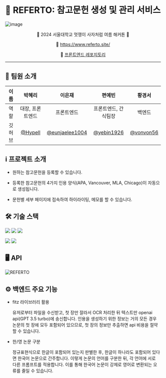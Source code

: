 # 📝 REFERTO: 참고문헌 생성 및 관리 서비스

![image](https://github.com/user-attachments/assets/b3a7e6b4-bc75-4194-81d1-7685fdefb8f2)

<div align="center">
🍉 2024 서울대학교 멋쟁이 사자처럼 여름 해커톤 🍉

🔗 https://www.referto.site/

📲 [프론트엔드 레포지토리](https://github.com/vonvon56/referto-frontend)

</div>

---

## 👥 팀원 소개

|  이름  |                박혜리                |                       이은재                       |                   편예빈                   |                  황경서                  |
| :----: | :----------------------------------: | :------------------------------------------------: | :----------------------------------------: | :--------------------------------------: |
|  역할  |           대장, 프론트엔드           |                     프론트엔드                     |            프론트엔드, 간식팀장            |                  백엔드                  |
| 깃허브 | [@Hypell](https://github.com/Hypell) | [@eunjaelee1004](https://github.com/eunjaelee1004) | [@yebin1926](https://github.com/yebin1926) | [@vonvon56](https://github.com/vonvon56) |

## ℹ️ 프로젝트 소개

- 원하는 참고문헌을 등록할 수 있습니다.

- 등록한 참고문헌의 4가지 인용 양식(APA, Vancouver, MLA, Chicago)이 자동으로 생성됩니다.

- 문헌별 세부 페이지에 접속하여 하이라이팅, 메모를 할 수 있습니다.

## 🛠️ 기술 스택

<img src="https://img.shields.io/badge/React-61DAFB?style=flat&logo=React&logoColor=white"/> <img src="https://img.shields.io/badge/Django-092E20?style=flat&logo=Django&logoColor=white"/> <img src="https://img.shields.io/badge/HTML5-E34F26?style=flat&logo=HTML5&logoColor=white" />

<img src="https://img.shields.io/badge/CSS3-1572B6?style=flat&logo=CSS3&logoColor=white" /> <img src="https://img.shields.io/badge/amazonwebservices-232F3E?style=flat&logo=amazonwebservices&logoColor=white"/>

## 🖥️ API

![REFERTO](https://github.com/user-attachments/assets/bc377203-a96f-4917-9999-53ce5486c61c)

## ⚙️ 백엔드 주요 기능

- fitz 라이브러리 활용

  유저로부터 파일을 수신받고, 첫 장만 잘라서 OCR 처리한 뒤 텍스트만 openai api(GPT 3.5 turbo)에 송신합니다.
  인용을 생성하기 위한 정보는 거의 모든 경우 논문의 첫 장에 모두 포함되어 있으므로, 첫 장의 정보만 추출하면 api 비용을 절약할 수 있습니다.

- 한/영 논문 구분

  정규표현식으로 한글이 포함되어 있는지 판별한 후, 한글이 하나라도 포함되어 있다면 한국어 논문으로 간주합니다.
  이렇게 논문의 언어를 구분한 뒤, 각 언어에 서로 다른 프롬프트를 적용합니다.
  이를 통해 한국어 논문이 강제로 영어로 변환되는 오류를 줄일 수 있습니다.
